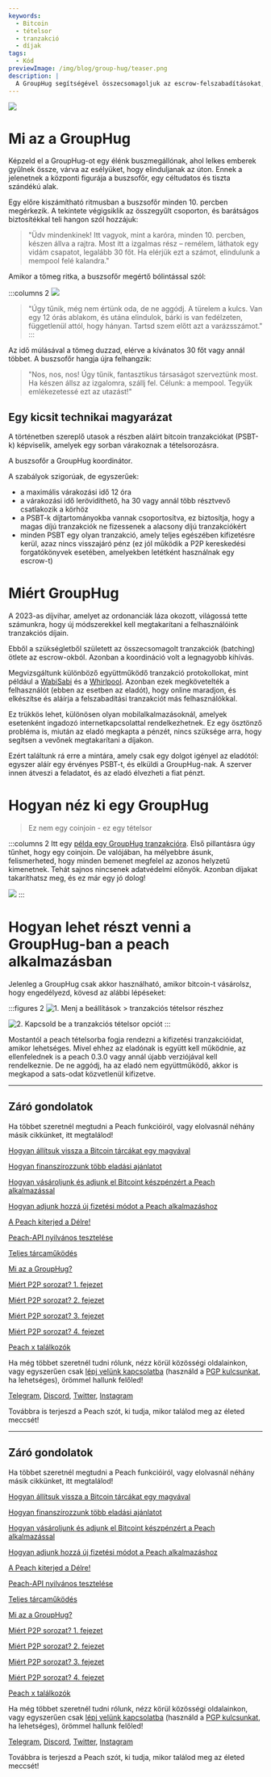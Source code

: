 ```yaml
---
keywords:
  - Bitcoin
  - tételsor
  - tranzakció
  - díjak
tags:
  - Kód
previewImage: /img/blog/group-hug/teaser.png
description: |
  A GroupHug segítségével összecsomagoljuk az escrow-felszabadításokat, hogy alacsonyabb tranzakciós díjakat érhessünk el. Jelentkezz be, várj egy kicsit, és még többet takaríthatsz meg. Te irányítasz, bármikor válthatsz.
---
```


![](/img/blog/group-hug/header-banner.png)

# Mi az a GroupHug

Képzeld el a GroupHug-ot egy élénk buszmegállónak, ahol lelkes emberek gyűlnek össze, várva az esélyüket, hogy elinduljanak az úton. Ennek a jelenetnek a központi figurája a buszsofőr, egy céltudatos és tiszta szándékú alak.

Egy előre kiszámítható ritmusban a buszsofőr minden 10. percben megérkezik. A tekintete végigsiklik az összegyűlt csoporton, és barátságos biztosítékkal teli hangon szól hozzájuk:

> "Üdv mindenkinek! Itt vagyok, mint a karóra, minden 10. percben, készen állva a rajtra. Most itt a izgalmas rész – remélem, láthatok egy vidám csapatot, legalább 30 főt. Ha elérjük ezt a számot, elindulunk a mempool felé kalandra."

Amikor a tömeg ritka, a buszsofőr megértő bólintással szól:

:::columns 2
![](/img/blog/group-hug/like-clockwork.png)

> "Úgy tűnik, még nem értünk oda, de ne aggódj. A türelem a kulcs. Van egy 12 órás ablakom, és utána elindulok, bárki is van fedélzeten, függetlenül attól, hogy hányan. Tartsd szem előtt azt a varázsszámot."
:::

Az idő múlásával a tömeg duzzad, elérve a kívánatos 30 főt vagy annál többet. A buszsofőr hangja újra felhangzik:

> "Nos, nos, nos! Úgy tűnik, fantasztikus társaságot szerveztünk most. Ha készen állsz az izgalomra, szállj fel. Célunk: a mempool. Tegyük emlékezetessé ezt az utazást!"

## Egy kicsit technikai magyarázat

A történetben szereplő utasok a részben aláírt bitcoin tranzakciókat (PSBT-k) képviselik, amelyek egy sorban várakoznak a tételsorozásra.

A buszsofőr a GroupHug koordinátor.

A szabályok szigorúak, de egyszerűek:

- a maximális várakozási idő 12 óra
- a várakozási idő lerövidíthető, ha 30 vagy annál több résztvevő csatlakozik a körhöz
- a PSBT-k díjtartományokba vannak csoportosítva, ez biztosítja, hogy a magas díjú tranzakciók ne fizessenek a alacsony díjú tranzakciókért
- minden PSBT egy olyan tranzakció, amely teljes egészében kifizetésre kerül, azaz nincs visszajáró pénz (ez jól működik a P2P kereskedési forgatókönyvek esetében, amelyekben letétként használnak egy escrow-t)

# Miért GroupHug

A 2023-as díjvihar, amelyet az ordonanciák láza okozott, világossá tette számunkra, hogy új módszerekkel kell megtakarítani a felhasználóink tranzakciós díjain.

Ebből a szükségletből született az összecsomagolt tranzakciók (batching) ötlete az escrow-okból. Azonban a koordináció volt a legnagyobb kihívás.

Megvizsgáltunk különböző együttműködő tranzakció protokollokat, mint például a [WabiSabi](https://github.com/zkSNACKs/WabiSabi/blob/master/explainer.md?ref=blog.wasabiwallet.io) és a [Whirlpool](https://www.samouraiwallet.com/whirlpool). Azonban ezek megkövetelték a felhasználót (ebben az esetben az eladót), hogy online maradjon, és elkészítse és aláírja a felszabadítási tranzakciót más felhasználókkal.

Ez trükkös lehet, különösen olyan mobilalkalmazásoknál, amelyek esetenként ingadozó internetkapcsolattal rendelkezhetnek. Ez egy ösztönző probléma is, miután az eladó megkapta a pénzét, nincs szüksége arra, hogy segítsen a vevőnek megtakarítani a díjakon.

Ezért találtunk rá erre a mintára, amely csak egy dolgot igényel az eladótól: egyszer aláír egy érvényes PSBT-t, és elküldi a GroupHug-nak. A szerver innen átveszi a feladatot, és az eladó élvezheti a fiat pénzt.

# Hogyan néz ki egy GroupHug

> Ez nem egy coinjoin - ez egy tételsor

:::columns 2
Itt egy [példa egy GroupHug tranzakcióra](https://mempool.space/testnet/tx/ebe6d49e0bb65bb040306c03094bb68dfddf7986c142c37a5510fa218e15576c). Első pillantásra úgy tűnhet, hogy egy coinjoin. De valójában, ha mélyebbre ásunk, felismerheted, hogy minden bemenet megfelel az azonos helyzetű kimenetnek. Tehát sajnos nincsenek adatvédelmi előnyök.
Azonban díjakat takaríthatsz meg, és ez már egy jó dolog!

![](/img/blog/group-hug/group-hug-transaction.png)
:::

# Hogyan lehet részt venni a GroupHug-ban a peach alkalmazásban

Jelenleg a GroupHug csak akkor használható, amikor bitcoin-t vásárolsz, hogy engedélyezd, kövesd az alábbi lépéseket:

:::figures 2
  ![1. Menj a `beállítások > tranzakciós tételsor` részhez](/img/blog/group-hug/settings.png)
  
  ![2. Kapcsold be a `tranzakciós tételsor` opciót](/img/blog/group-hug/transaction-batching-settings.png)
:::

Mostantól a peach tételsorba fogja rendezni a kifizetési tranzakcióidat, amikor lehetséges. Mivel ehhez az eladónak is együtt kell működnie, az ellenfelednek is a peach 0.3.0 vagy annál újabb verziójával kell rendelkeznie.
De ne aggódj, ha az eladó nem együttműködő, akkor is megkapod a sats-odat közvetlenül kifizetve.

---

## Záró gondolatok

Ha többet szeretnél megtudni a Peach funkcióiról, vagy elolvasnál néhány másik cikkünket, itt megtalálod!

[Hogyan állítsuk vissza a Bitcoin tárcákat egy magvával](https://peachbitcoin.com/hu/blog/how-to-restore-peach-wallet/)

[Hogyan finanszírozzunk több eladási ajánlatot](https://peachbitcoin.com/hu/blog/funding-multiple-sell-offers/)

[Hogyan vásároljunk és adjunk el Bitcoint készpénzért a Peach alkalmazással](https://peachbitcoin.com/hu/blog/how-to-buy-and-sell-bitcoin-with-cash-using-peach/)

[Hogyan adjunk hozzá új fizetési módot a Peach alkalmazáshoz](https://peachbitcoin.com/hu/blog/how-to-add-a-payment-method/)

[A Peach kiterjed a Délre!](https://peachbitcoin.com/hu/blog/peach-expands-to-the-global-south/)

[Peach-API nyilvános tesztelése](https://peachbitcoin.com/hu/blog/making-our-peach-api-public/)

[Teljes tárcaműködés](https://peachbitcoin.com/hu/blog/full-wallet-functionality/)

[Mi az a GroupHug?](https://peachbitcoin.com/hu/blog/group-hug/)

[Miért P2P sorozat? 1. fejezet](https://peachbitcoin.com/hu/blog/why-p2p-chapter-1/)

[Miért P2P sorozat? 2. fejezet](https://peachbitcoin.com/hu/blog/why-p2p-chapter-2/)

[Miért P2P sorozat? 3. fejezet](https://peachbitcoin.com/hu/blog/why-p2p-chapter-3-circular-economies/)

[Miért P2P sorozat? 4. fejezet](https://peachbitcoin.com/hu/blog/why-p2p-chapter-4-chains-of-trust/)

[Peach x találkozók](https://peachbitcoin.com/hu/blog/peach-for-meetups/)

Ha még többet szeretnél tudni rólunk, nézz körül közösségi oldalainkon, vagy egyszerűen csak [lépj velünk kapcsolatba](mailto:hello@peachbitcoin.com) (használd a [PGP kulcsunkat](https://keys.openpgp.org/vks/v1/by-fingerprint/48339A19645E2E53488E0E5479E1B270FACD1BD2), ha lehetséges), örömmel hallunk felőled!

[Telegram](https://t.me/peachtopeach), [Discord](https://discord.gg/ypeHz3SW54), [Twitter](https://twitter.com/peachbitcoin), [Instagram](https://instagram.com/peachbitcoin)

Továbbra is terjeszd a Peach szót, ki tudja, mikor találod meg az életed meccsét!

---

## Záró gondolatok

Ha többet szeretnél megtudni a Peach funkcióiról, vagy elolvasnál néhány másik cikkünket, itt megtalálod!

[Hogyan állítsuk vissza a Bitcoin tárcákat egy magvával](https://peachbitcoin.com/hu/blog/how-to-restore-peach-wallet/)

[Hogyan finanszírozzunk több eladási ajánlatot](https://peachbitcoin.com/hu/blog/funding-multiple-sell-offers/)

[Hogyan vásároljunk és adjunk el Bitcoint készpénzért a Peach alkalmazással](https://peachbitcoin.com/hu/blog/how-to-buy-and-sell-bitcoin-with-cash-using-peach/)

[Hogyan adjunk hozzá új fizetési módot a Peach alkalmazáshoz](https://peachbitcoin.com/hu/blog/how-to-add-a-payment-method/)

[A Peach kiterjed a Délre!](https://peachbitcoin.com/hu/blog/peach-expands-to-the-global-south/)

[Peach-API nyilvános tesztelése](https://peachbitcoin.com/hu/blog/making-our-peach-api-public/)

[Teljes tárcaműködés](https://peachbitcoin.com/hu/blog/full-wallet-functionality/)

[Mi az a GroupHug?](https://peachbitcoin.com/hu/blog/group-hug/)

[Miért P2P sorozat? 1. fejezet](https://peachbitcoin.com/hu/blog/why-p2p-chapter-1/)

[Miért P2P sorozat? 2. fejezet](https://peachbitcoin.com/hu/blog/why-p2p-chapter-2/)

[Miért P2P sorozat? 3. fejezet](https://peachbitcoin.com/hu/blog/why-p2p-chapter-3-circular-economies/)

[Miért P2P sorozat? 4. fejezet](https://peachbitcoin.com/hu/blog/why-p2p-chapter-4-chains-of-trust/)

[Peach x találkozók](https://peachbitcoin.com/hu/blog/peach-for-meetups/)

Ha még többet szeretnél tudni rólunk, nézz körül közösségi oldalainkon, vagy egyszerűen csak [lépj velünk kapcsolatba](mailto:hello@peachbitcoin.com) (használd a [PGP kulcsunkat](https://keys.openpgp.org/vks/v1/by-fingerprint/48339A19645E2E53488E0E5479E1B270FACD1BD2), ha lehetséges), örömmel hallunk felőled!

[Telegram](https://t.me/peachtopeach), [Discord](https://discord.gg/ypeHz3SW54), [Twitter](https://twitter.com/peachbitcoin), [Instagram](https://instagram.com/peachbitcoin)

Továbbra is terjeszd a Peach szót, ki tudja, mikor találod meg az életed meccsét!
